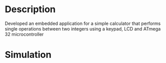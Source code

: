 # Description

Developed an embedded application for a simple calculator that performs single operations between two integers using a keypad, LCD and ATmega 32 microcontroller


# Simulation

